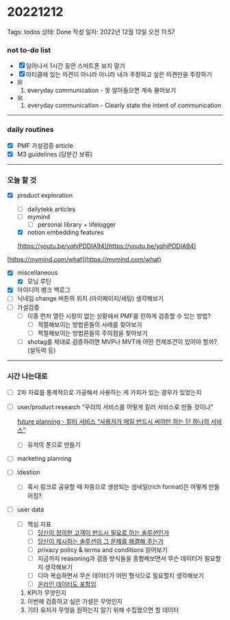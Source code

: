 # 20221212

Tags: todos
상태: Done
작성 일자: 2022년 12월 12일 오전 11:57

### not to-do list

- [x]  일어나서 1시간 동안 스마트폰 보지 말기
- [x]  아티클에 있는 의견이 아니라 아니라 내가 주장하고 싶은 의견만을 주장하기
- [x]  1. everyday communication - 못 알아들으면 계속 물어보기
- [x]  1. everyday communication - Clearly state the intent of communication

---

### daily routines

- [x]  PMF 가설검증 article
- [x]  M3 guidelines (당분간 보류)

---

### 오늘 할 것

- [x]  product exploration
    - [ ]  dailytekk articles
    - [ ]  mymind
        - [ ]  personal library + lifelogger
    - [x]  notion embedding features
    
    [https://youtu.be/yqhiPDDIA94](https://youtu.be/yqhiPDDIA94)
    

[https://mymind.com/what](https://mymind.com/what)

- [x]  miscellaneous
    - [x]  모닝 루틴
- [x]  아이디어 뱅크 백로그
- [ ]  닉네임 change 버튼의 위치 (마이페이지/세팅) 생각해보기
- [ ]  가설검증
    - [ ]  이중 먼저 열린 시장이 없는 상황에서 PMF를 린하게 검증할 수 있는 방법?
        - [ ]  적절해보이는 방법론들의 사례를 찾아보기
        - [ ]  적절해보이는 방법론들의 주의점을 찾아보기
    - [ ]  shotag를 제대로 검증하려면 MVP나 MVT에 어떤 전제조건이 있어야 할까? (설득력 등)

---

### 시간 나는대로

- [ ]  2차 자료를 통계적으로 가공해서 사용하는 게 가치가 있는 경우가 있었는지
- [ ]  user/product research “우리의 서비스를 어떻게 킬러 서비스로 만들 것이냐”
    
    [future planning - 킬러 서비스 “사용자가 매일 반드시 써야만 하는 단 하나의 서비스”](%F0%9F%91%A8%E2%80%8D%F0%9F%92%BBuse%20case%20research%20b9e3423e540c4656902d2bd9efb23bc9.md)
    
    - [ ]  유저의 폰으로 만들기
- [ ]  marketing planning
- [ ]  ideation
    - [ ]  혹시 링크로 공유할 때 자동으로 생성되는 섬네일(rich format)은 어떻게 만들어짐?
- [ ]  user data
    - [ ]  핵심 지표
        - [ ]  [당신이 정의한 고객이 반드시 필요로 하는 솔루션인가](%E1%84%85%E1%85%B5%E1%86%AB%E1%84%89%E1%85%B3%E1%84%90%E1%85%A1%E1%84%90%E1%85%B3%E1%84%8B%E1%85%A5%E1%86%B8%20%E1%84%8B%E1%85%B5%E1%84%92%E1%85%A2%E1%84%8B%E1%85%AA%20Case%20Study%2031b47ccd901a441289f29db771f4e143.md)
        - [ ]  [당신이 제시하는 솔루션이 그 문제를 해결해 주는가](%E1%84%85%E1%85%B5%E1%86%AB%E1%84%89%E1%85%B3%E1%84%90%E1%85%A1%E1%84%90%E1%85%B3%E1%84%8B%E1%85%A5%E1%86%B8%20%E1%84%8B%E1%85%B5%E1%84%92%E1%85%A2%E1%84%8B%E1%85%AA%20Case%20Study%2031b47ccd901a441289f29db771f4e143.md)
        - [ ]  privacy policy & terms and conditions 읽어보기
        - [ ]  지금까지 reasoning과 검증 방식들을 종합해보면서 무슨 데이터가 필요할지 생각해보기
        - [ ]  디마 복습하면서 무슨 데이터가 어떤 형식으로 필요할지 생각해보기
        - [ ]  [온라인 데이터도 포함임](User%20data%20logging%E2%9C%85%209410783b40ea4c7ea4992af596f67f93.md)
    1. KPI가 무엇인지
    2. 이번에 검증하고 싶은 가설은 무엇인지
    3. 기타 유저가 무엇을 원하는지 알기 위해 수집했으면 할 데이터